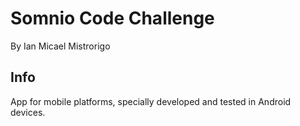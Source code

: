 # Somnio Code Challenge

By Ian Micael Mistrorigo

## Info

App for mobile platforms, specially developed and tested in Android devices.


